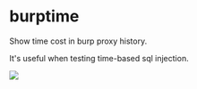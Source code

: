 # burptime 

Show time cost in burp proxy history.

It's useful when testing time-based sql injection.

![](https://user-images.githubusercontent.com/4939404/55725778-eea97300-5a40-11e9-956d-edbc04aca094.png)